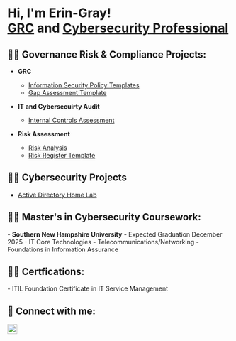 <h1>Hi, I'm Erin-Gray! <br/><a href="https://github.com/eringraymcc">GRC</a> and <a href="https://www.linkedin.com/in/joshmadakor/">Cybersecurity Professional</a></h1>

<h2>👨‍💻 Governance Risk & Compliance Projects:</h2>

- <b>GRC</b>
  - [Information Security Policy Templates](https://github.com/eringraymcc)
  - [Gap Assessment Template](https://github.com/eringraymcc)

- <b>IT and Cybersecuirty Audit</b>
  - [Internal Controls Assessment](https://github.com/eringraymcc)
- <b>Risk Assessment</b>
  - [Risk Analysis](https://github.com/eringraymcc)
  - [Risk Register Template](https://github.com/eringraymcc)


<h2>👨‍💻 Cybersecurity Projects</h2>

- [Active Directory Home Lab](https://github.com/eringraymcc/)

<h2>👨‍💻 Master's in Cybersecurity Coursework:</h2>
- <b>Southern New Hampshire University</b> - Expected Graduation December 2025
    - IT Core Technologies
    - Telecommunications/Networking
    - Foundations in Information Assurance

<h2>👨‍💻 Certfications:</h2>
  - ITIL Foundation Certificate in IT Service Management
  
<h2> 🤳 Connect with me:</h2>

[<img align="left" alt="Erin-GrayMcClenny | LinkedIn" width="22px" src="https://cdn.jsdelivr.net/npm/simple-icons@v3/icons/linkedin.svg" />][linkedin]


[linkedin]: https://www.linkedin.com/in/emcclenny/
 
